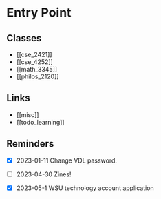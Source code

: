 # Entry Point

## Classes
- [[cse_2421]]
- [[cse_4252]]
- [[math_3345]]
- [[philos_2120]]

## Links
- [[misc]]
- [[todo_learning]]

## Reminders
- [x] 2023-01-11 Change VDL password.
- [ ] 2023-04-30 Zines!
- [x] 2023-05-1 WSU technology account application


